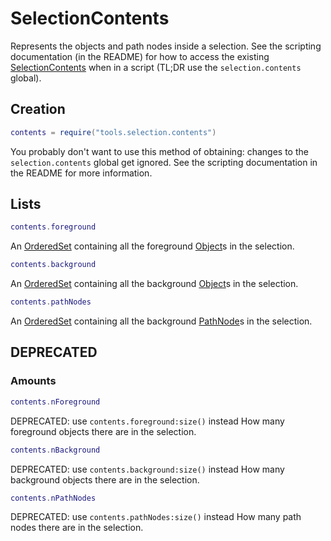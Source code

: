 # SelectionContents

Represents the objects and path nodes inside a selection.
See the scripting documentation (in the README) for how to access the existing [SelectionContents](selectionContents.md) when in a script
(TL;DR use the `selection.contents` global).

## Creation

```Lua
contents = require("tools.selection.contents")
```
You probably don't want to use this method of obtaining: changes to the `selection.contents` global get ignored.
See the scripting documentation in the README for more information.

## Lists

```Lua
contents.foreground
```
An [OrderedSet](orderedSet.md) containing all the foreground [Object](object.md)s in the selection.

```Lua
contents.background
```
An [OrderedSet](orderedSet.md) containing all the background [Object](object.md)s in the selection.

```Lua
contents.pathNodes
```
An [OrderedSet](orderedSet.md) containing all the background [PathNode](path.md#pathnode)s in the selection.

## DEPRECATED

### Amounts

```Lua
contents.nForeground
```
DEPRECATED: use `contents.foreground:size()` instead
How many foreground objects there are in the selection.

```Lua
contents.nBackground
```
DEPRECATED: use `contents.background:size()` instead
How many background objects there are in the selection.

```Lua
contents.nPathNodes
```
DEPRECATED: use `contents.pathNodes:size()` instead
How many path nodes there are in the selection.
